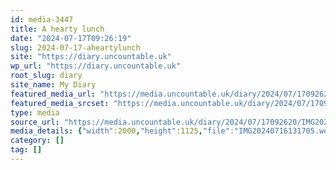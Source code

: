 ```yaml
---
id: media-3447
title: A hearty lunch
date: "2024-07-17T09:26:19"
slug: 2024-07-17-aheartylunch
site: "https://diary.uncountable.uk"
wp_url: "https://diary.uncountable.uk"
root_slug: diary
site_name: My Diary
featured_media_url: "https://media.uncountable.uk/diary/2024/07/17092620/IMG20240716131705.webp"
featured_media_srcset: "https://media.uncountable.uk/diary/2024/07/17092620/IMG20240716131705-300x169.webp 300w, https://media.uncountable.uk/diary/2024/07/17092620/IMG20240716131705-1024x576.webp 1024w, https://media.uncountable.uk/diary/2024/07/17092620/IMG20240716131705-150x150.webp 150w, https://media.uncountable.uk/diary/2024/07/17092620/IMG20240716131705-640x360.webp 640w, https://media.uncountable.uk/diary/2024/07/17092620/IMG20240716131705.webp 2000w"
type: media
source_url: "https://media.uncountable.uk/diary/2024/07/17092620/IMG20240716131705.webp"
media_details: {"width":2000,"height":1125,"file":"IMG20240716131705.webp","filesize":198274,"sizes":{"medium":{"file":"IMG20240716131705-300x169.webp","width":300,"height":169,"filesize":15468,"mime_type":"image/webp","source_url":"https://media.uncountable.uk/diary/2024/07/17092620/IMG20240716131705-300x169.webp"},"large":{"file":"IMG20240716131705-1024x576.webp","width":1024,"height":576,"filesize":89906,"mime_type":"image/webp","source_url":"https://media.uncountable.uk/diary/2024/07/17092620/IMG20240716131705-1024x576.webp"},"thumbnail":{"file":"IMG20240716131705-150x150.webp","width":150,"height":150,"filesize":7578,"mime_type":"image/webp","source_url":"https://media.uncountable.uk/diary/2024/07/17092620/IMG20240716131705-150x150.webp"},"mobwidth":{"file":"IMG20240716131705-640x360.webp","width":640,"height":360,"filesize":47440,"mime_type":"image/webp","source_url":"https://media.uncountable.uk/diary/2024/07/17092620/IMG20240716131705-640x360.webp"},"full":{"file":"IMG20240716131705.webp","width":2000,"height":1125,"mime_type":"image/webp","source_url":"https://media.uncountable.uk/diary/2024/07/17092620/IMG20240716131705.webp"}},"image_meta":{"aperture":"0","credit":"","camera":"","caption":"","created_timestamp":"0","copyright":"","focal_length":"0","iso":"0","shutter_speed":"0","title":"","orientation":"0","keywords":[]}}
category: []
tag: []
---
```


